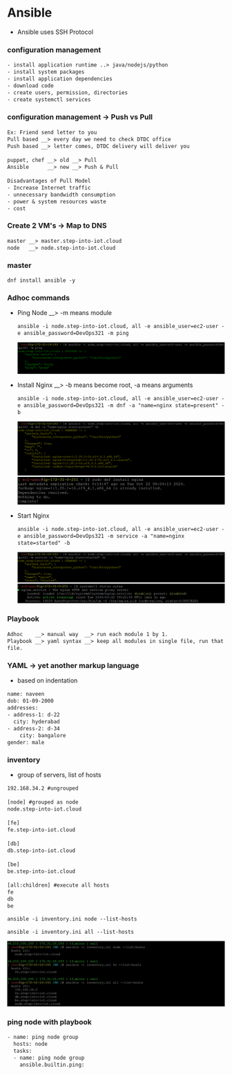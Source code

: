 # Ansible 
- Ansible uses SSH Protocol
### configuration management
```
- install application runtime ..> java/nodejs/python
- install system packages
- install application dependencies
- download code
- create users, permission, directories
- create systemctl services
```
### configuration management → Push vs Pull
```
Ex: Friend send letter to you
Pull based __> every day we need to check DTDC office
Push based __> letter comes, DTDC delivery will deliver you

puppet, chef __> old __> Pull
Ansible      __> new __> Push & Pull

Disadvantages of Pull Model
- Increase Internet traffic
- unnecessary bandwidth consumption
- power & system resources waste
- cost 
```
### Create 2 VM's → Map to DNS
```
master __> master.step-into-iot.cloud
node   __> node.step-into-iot.cloud
```
### master
```
dnf install ansible -y
```
### Adhoc commands
- Ping Node __> -m means module
    
    ```
    ansible -i node.step-into-iot.cloud, all -e ansible_user=ec2-user -e ansible_password=DevOps321 -m ping
    ```
    ![Image](./img/ping-pong.png)
- Install Nginx __> -b means become root, -a means arguments
    ```
    ansible -i node.step-into-iot.cloud, all -e ansible_user=ec2-user -e ansible_password=DevOps321 -m dnf -a "name=nginx state=present" -b
    ```
    ![install-nginx-node](./img/install-nginx-node.png)
    ![nginx-node-check](./img/nginx-node-check.png)
- Start Nginx
    ```
    ansible -i node.step-into-iot.cloud, all -e ansible_user=ec2-user -e ansible_password=DevOps321 -m service -a "name=nginx state=started" -b
    ```
    ![nginx-start-node](./img/nginx-start-node.png)
    ![nginx-start-check](./img/nginx-start-check.png)

### Playbook
```
Adhoc    __> manual way  __> run each module 1 by 1.
Playbook __> yaml syntax __> keep all modules in single file, run that file.
```
### YAML  → yet another markup language
- based on indentation
```
name: naveen
dob: 01-09-2000
addresses:
- address-1: d-22
  city: hyderabad
- address-2: d-34
	city: bangalore
gender: male
```
### inventory
- group of servers, list of hosts
```
192.168.34.2 #ungrouped

[node] #grouped as node
node.step-into-iot.cloud

[fe]
fe.step-into-iot.cloud

[db]
db.step-into-iot.cloud

[be]
be.step-into-iot.cloud

[all:children] #execute all hosts
fe
db
be
```
```
ansible -i inventory.ini node --list-hosts
```
```
ansible -i inventory.ini all --list-hosts
```
![list-hosts](./img/list-hosts.png)

### ping node with playbook
```
- name: ping node group
  hosts: node 
  tasks:
  - name: ping node group
    ansible.builtin.ping:
```